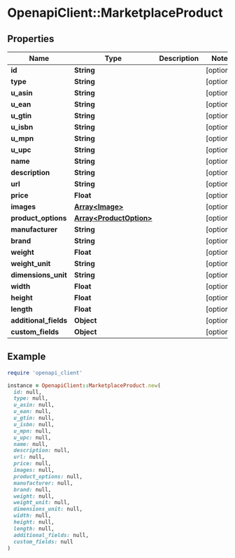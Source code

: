 # OpenapiClient::MarketplaceProduct

## Properties

| Name | Type | Description | Notes |
| ---- | ---- | ----------- | ----- |
| **id** | **String** |  | [optional] |
| **type** | **String** |  | [optional] |
| **u_asin** | **String** |  | [optional] |
| **u_ean** | **String** |  | [optional] |
| **u_gtin** | **String** |  | [optional] |
| **u_isbn** | **String** |  | [optional] |
| **u_mpn** | **String** |  | [optional] |
| **u_upc** | **String** |  | [optional] |
| **name** | **String** |  | [optional] |
| **description** | **String** |  | [optional] |
| **url** | **String** |  | [optional] |
| **price** | **Float** |  | [optional] |
| **images** | [**Array&lt;Image&gt;**](Image.md) |  | [optional] |
| **product_options** | [**Array&lt;ProductOption&gt;**](ProductOption.md) |  | [optional] |
| **manufacturer** | **String** |  | [optional] |
| **brand** | **String** |  | [optional] |
| **weight** | **Float** |  | [optional] |
| **weight_unit** | **String** |  | [optional] |
| **dimensions_unit** | **String** |  | [optional] |
| **width** | **Float** |  | [optional] |
| **height** | **Float** |  | [optional] |
| **length** | **Float** |  | [optional] |
| **additional_fields** | **Object** |  | [optional] |
| **custom_fields** | **Object** |  | [optional] |

## Example

```ruby
require 'openapi_client'

instance = OpenapiClient::MarketplaceProduct.new(
  id: null,
  type: null,
  u_asin: null,
  u_ean: null,
  u_gtin: null,
  u_isbn: null,
  u_mpn: null,
  u_upc: null,
  name: null,
  description: null,
  url: null,
  price: null,
  images: null,
  product_options: null,
  manufacturer: null,
  brand: null,
  weight: null,
  weight_unit: null,
  dimensions_unit: null,
  width: null,
  height: null,
  length: null,
  additional_fields: null,
  custom_fields: null
)
```


